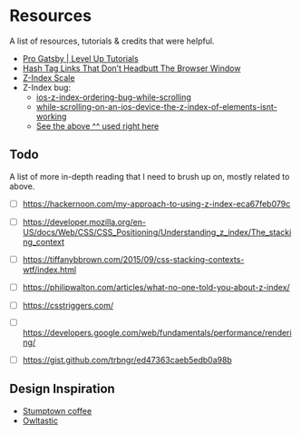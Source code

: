 # Resources
A list of resources, tutorials & credits that were helpful.

- [Pro Gatsby | Level Up Tutorials](https://www.leveluptutorials.com/tutorials/pro-gatsby)
- [Hash Tag Links That Don’t Headbutt The Browser Window](https://css-tricks.com/hash-tag-links-padding/)
- [Z-Index Scale](https://medium.com/@fat/mediums-css-is-actually-pretty-fucking-good-b8e2a6c78b06)
- Z-Index bug:
  - [ios-z-index-ordering-bug-while-scrolling](https://css-tricks.com/forums/topic/safari-for-ios-z-index-ordering-bug-while-scrolling-a-page-with-a-fixed-element/)
  - [while-scrolling-on-an-ios-device-the-z-index-of-elements-isnt-working](https://stackoverflow.com/questions/16033416/while-scrolling-on-an-ios-device-the-z-index-of-elements-isnt-working)
  - [See the above ^^ used right here](https://github.com/stewartduffy/stewartduffy-gatsby/blob/ebd5551d0f92b6df83d8337d14c6bccafa31720f/src/components/Header/Header.module.scss#L11)


## Todo
A list of more in-depth reading that I need to brush up on, mostly related to above.
- [ ] https://hackernoon.com/my-approach-to-using-z-index-eca67feb079c
- [ ] https://developer.mozilla.org/en-US/docs/Web/CSS/CSS_Positioning/Understanding_z_index/The_stacking_context
- [ ] https://tiffanybbrown.com/2015/09/css-stacking-contexts-wtf/index.html
- [ ] https://philipwalton.com/articles/what-no-one-told-you-about-z-index/
- [ ] https://csstriggers.com/
- [ ] https://developers.google.com/web/fundamentals/performance/rendering/
- [ ] https://gist.github.com/trbngr/ed47363caeb5edb0a98b



## Design Inspiration
- [Stumptown coffee](https://www.stumptowncoffee.com/)
- [Owltastic](http://owltastic.com/category/notes/)

